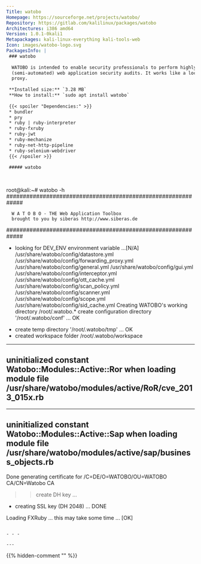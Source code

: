 ```yaml
---
Title: watobo
Homepage: https://sourceforge.net/projects/watobo/
Repository: https://gitlab.com/kalilinux/packages/watobo
Architectures: i386 amd64
Version: 1.0.1-0kali1
Metapackages: kali-linux-everything kali-tools-web 
Icon: images/watobo-logo.svg
PackagesInfo: |
 ### watobo
 
  WATOBO is intended to enable security professionals to perform highly efficient
  (semi-automated) web application security audits. It works like a local web
  proxy.
 
 **Installed size:** `3.28 MB`  
 **How to install:** `sudo apt install watobo`  
 
 {{< spoiler "Dependencies:" >}}
 * bundler
 * pry
 * ruby | ruby-interpreter
 * ruby-fxruby
 * ruby-jwt
 * ruby-mechanize 
 * ruby-net-http-pipeline
 * ruby-selenium-webdriver 
 {{< /spoiler >}}
 
 ##### watobo
 
 
 ```
 root@kali:~# watobo -h
 #############################################################
 
      W A T O B O - THE Web Application Toolbox
      brought to you by siberas http://www.siberas.de
 
 #############################################################
 + looking for DEV_ENV environment variable ...[N/A]
 /usr/share/watobo/config/datastore.yml
 /usr/share/watobo/config/forwarding_proxy.yml
 /usr/share/watobo/config/general.yml
 /usr/share/watobo/config/gui.yml
 /usr/share/watobo/config/interceptor.yml
 /usr/share/watobo/config/ott_cache.yml
 /usr/share/watobo/config/scan_policy.yml
 /usr/share/watobo/config/scanner.yml
 /usr/share/watobo/config/scope.yml
 /usr/share/watobo/config/sid_cache.yml
 Creating WATOBO's working directory /root/.watobo.* create configuration directory '/root/.watobo/conf' ...
 OK
 * create temp directory '/root/.watobo/tmp' ...
 OK
 * created workspace folder /root/.watobo/workspace
 ---
 uninitialized constant Watobo::Modules::Active::Ror
 when loading module file /usr/share/watobo/modules/active/RoR/cve_2013_015x.rb
 ---
 ---
 uninitialized constant Watobo::Modules::Active::Sap
 when loading module file /usr/share/watobo/modules/active/sap/business_objects.rb
 ---
 Done generating certificate for /C=DE/O=WATOBO/OU=WATOBO CA/CN=Watobo CA
 >> create DH key ...
 * creating SSL key (DH 2048) ...  DONE
 
 Loading FXRuby ... this may take some time ... [OK]
 ```
 
 - - -
 
---
```

{{% hidden-comment "<!--Do not edit anything above this line-->" %}}
